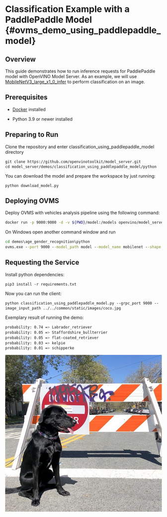 # Classification Example with a PaddlePaddle Model {#ovms_demo_using_paddlepaddle_model}

## Overview

This guide demonstrates how to run inference requests for PaddlePaddle model with OpenVINO Model Server.
As an example, we will use [MobileNetV3_large_x1_0_infer](https://paddle-imagenet-models-name.bj.bcebos.com/dygraph/inference/MobileNetV3_large_x1_0_infer.tar) to perform classification on an image.

## Prerequisites

- [Docker](https://docs.docker.com/engine/install/) installed

- Python 3.9 or newer installed

## Preparing to Run

Clone the repository and enter classification_using_paddlepaddle_model directory

```console
git clone https://github.com/openvinotoolkit/model_server.git
cd model_server/demos/classification_using_paddlepaddle_model/python
```

You can download the model and prepare the workspace by just running:

```console
python download_model.py
```

## Deploying OVMS

Deploy OVMS with vehicles analysis pipeline using the following command:

```bash
docker run -p 9000:9000 -d -v ${PWD}/model:/models openvino/model_server --port 9000 --model_path /models --model_name mobilenet --shape "(1,3,-1,-1)"
```

On Windows open another command window and run
```bat
cd demos\age_gender_recognition\python
ovms.exe --port 9000 --model_path model --model_name mobilenet --shape "(1,3,-1,-1)"
```

## Requesting the Service

Install python dependencies:
```console
pip3 install -r requirements.txt
``` 

Now you can run the client:
```console
python classification_using_paddlepaddle_model.py --grpc_port 9000 --image_input_path ../../common/static/images/coco.jpg
```
Exemplary result of running the demo:

```bash
probability: 0.74 => Labrador_retriever
probability: 0.05 => Staffordshire_bullterrier
probability: 0.05 => flat-coated_retriever
probability: 0.03 => kelpie
probability: 0.01 => schipperke
```

![Coco](../../common/static/images/coco.jpg)